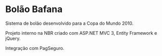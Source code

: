 # Bolão Bafana

Sistema de bolão desenvolvido para a Copa do Mundo 2010.

Projeto interno na NBR criado com ASP.NET MVC 3, Entity Framework e jQuery.

Integração com PagSeguro.

